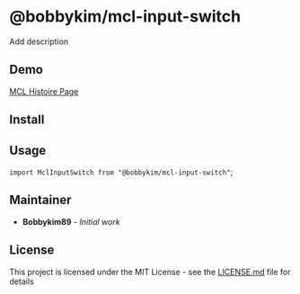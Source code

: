 # @bobbykim/mcl-input-switch

Add description

## Demo

[MCL Histoire Page]({%sbLink%})

## Install

## Usage

`import MclInputSwitch from "@bobbykim/mcl-input-switch"`;

## Maintainer

- **Bobbykim89** - _Initial work_

## License

This project is licensed under the MIT License - see the [LICENSE.md](./LICENSE.md) file for details
